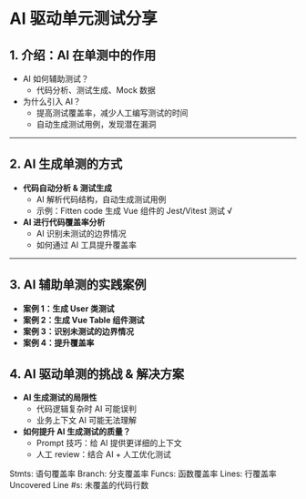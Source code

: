 # **AI 驱动单元测试分享**

## **1. 介绍：AI 在单测中的作用**
- AI 如何辅助测试？
  - 代码分析、测试生成、Mock 数据
- 为什么引入 AI？
  - 提高测试覆盖率，减少人工编写测试的时间
  - 自动生成测试用例，发现潜在漏洞

---

## **2. AI 生成单测的方式**
- **代码自动分析 & 测试生成**
  - AI 解析代码结构，自动生成测试用例
  - 示例：Fitten code 生成 Vue 组件的 Jest/Vitest 测试 √
- **AI 进行代码覆盖率分析**
  - AI 识别未测试的边界情况
  - 如何通过 AI 工具提升覆盖率

---

## **3. AI 辅助单测的实践案例**
- **案例 1：生成 User 类测试**
- **案例 2：生成 Vue Table 组件测试**
- **案例 3：识别未测试的边界情况**
- **案例 4：提升覆盖率**


## **4. AI 驱动单测的挑战 & 解决方案**
- **AI 生成测试的局限性**
  - 代码逻辑复杂时 AI 可能误判
  - 业务上下文 AI 可能无法理解
- **如何提升 AI 生成测试的质量？**
  - Prompt 技巧：给 AI 提供更详细的上下文
  - 人工 review：结合 AI + 人工优化测试



Stmts: 语句覆盖率
Branch: 分支覆盖率
Funcs: 函数覆盖率
Lines: 行覆盖率
Uncovered Line #s: 未覆盖的代码行数
